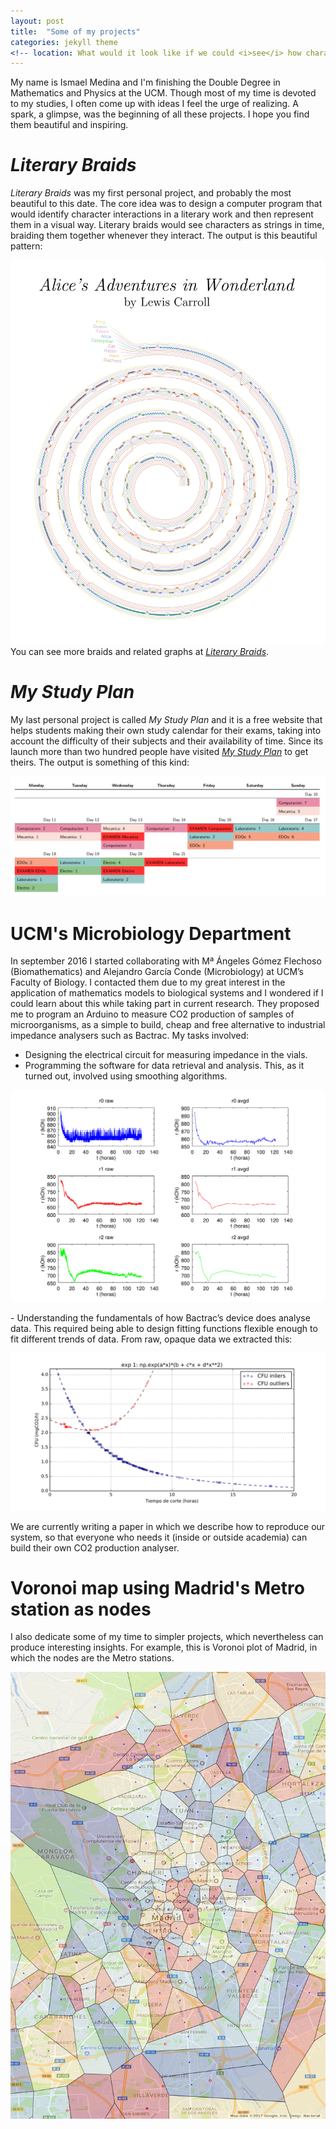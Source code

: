 ```yaml
---
layout: post
title:  "Some of my projects"
categories: jekyll theme
<!-- location: What would it look like if we could <i>see</i> how characters interact between them? -->
---
```


My name is Ismael Medina and I'm finishing the Double Degree in Mathematics and Physics at the UCM. Though most of my time is devoted to my studies, I often come up with ideas I feel the urge of realizing. A spark, a glimpse, was the beginning of all these projects. I hope you find them beautiful and inspiring. 

*Literary Braids*
=================

*Literary Braids* was my first personal project, and probably the most beautiful to this date. The core idea was to design a computer program that would identify character interactions in a literary work and then represent them in a visual way. Literary braids would see characters as strings in time, braiding them together whenever they interact. The output is this beautiful pattern:

![Braid for *Alice's Adventures in Wonderland*](alice.jpg) You can see more braids and related graphs at [*Literary Braids*](literarybraids.com).

*My Study Plan*
===============

My last personal project is called *My Study Plan* and it is a free website that helps students making their own study calendar for their exams, taking into account the difficulty of their subjects and their availability of time. Since its launch more than two hundred people have visited [*My Study Plan*](mystudyplan.website) to get theirs. The output is something of this kind:

![An example of an study plan](study_plan.png)

UCM's Microbiology Department
=============================

In september 2016 I started collaborating with Mª Ángeles Gómez Flechoso (Biomathematics) and Alejandro García Conde (Microbiology) at UCM’s Faculty of Biology. I contacted them due to my great interest in the application of mathematics models to biological systems and I wondered if I could learn about this while taking part in current research. They proposed me to program an Arduino to measure CO2 production of samples of microorganisms, as a simple to build, cheap and free alternative to industrial impedance analysers such as Bactrac. My tasks involved:

-   Designing the electrical circuit for measuring impedance in the vials.
-   Programming the software for data retrieval and analysis. This, as it turned out, involved using smoothing algorithms.

<p align="center">
<img src="graficas.jpg" width="800px" />
</p>
-   Understanding the fundamentals of how Bactrac’s device does analyse data. This required being able to design fitting functions flexible enough to fit different trends of data. From raw, opaque data we extracted this:

<p align="center">
<img src="ajuste_exp.jpg" width="800px" />
</p>
We are currently writing a paper in which we describe how to reproduce our system, so that everyone who needs it (inside or outside academia) can build their own CO2 production analyser.

Voronoi map using Madrid's Metro station as nodes
=================================================

I also dedicate some of my time to simpler projects, which nevertheless can produce interesting insights. For example, this is Voronoi plot of Madrid, in which the nodes are the Metro stations.
<p align="center">
<img src="metros_madrid_fixed.jpg" width="700px" />
</p>
